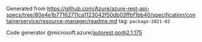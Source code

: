 Generated from https://github.com/Azure/azure-rest-api-specs/tree/80e4e1b77162711ca1123042f50db03ffbf1bb40/specification/containerservice/resource-manager/readme.md tag: `package-2021-02`

Code generator @microsoft.azure/autorest.go@2.1.175



